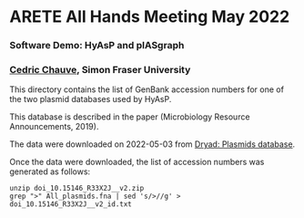 # ARETE All Hands Meeting May 2022
### Software Demo: HyAsP and plASgraph
### <a href="https://cchauve.github.io/">Cedric Chauve</a>, Simon Fraser University

This directory contains the list of GenBank accession numbers for one
of the two plasmid databases used by HyAsP.

This database is described in the paper <a href="https://doi.org/10.1128/MRA.01325-18"></a> (Microbiology Resource Announcements, 2019).

The data were downloaded on 2022-05-03 from <a href="https://datadryad.org/stash/dataset/doi:10.15146/R33X2J">Dryad: Plasmids database</a>.

Once the data were downloaded, the list of accession numbers was generated as follows:
```
unzip doi_10.15146_R33X2J__v2.zip
grep ">" All_plasmids.fna | sed 's/>//g' > doi_10.15146_R33X2J__v2_id.txt
```